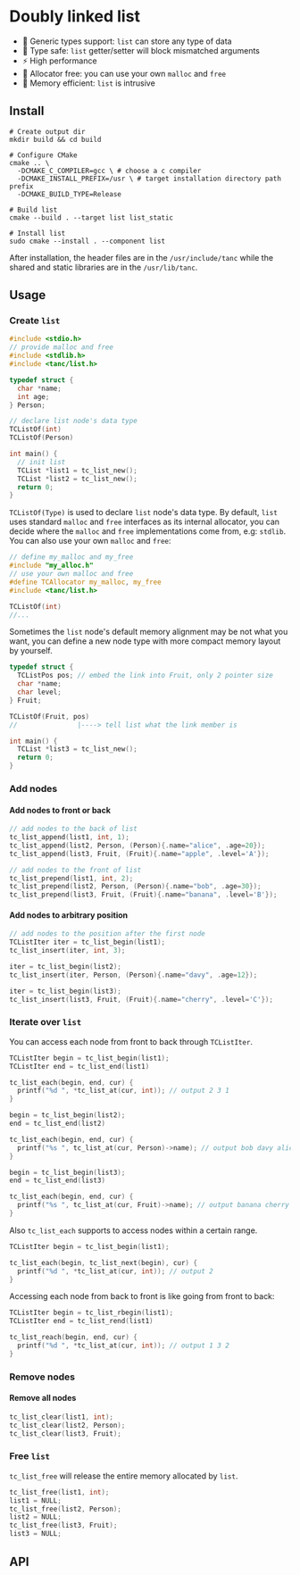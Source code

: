 # Doubly linked list

- :apple: Generic types support: `list` can store any type of data 
- :whale: Type safe: `list` getter/setter will block mismatched arguments
- :zap: High performance
- :rainbow: Allocator free: you can use your own `malloc` and `free`
- :christmas_tree: Memory efficient: `list` is intrusive

## Install

```shell
# Create output dir
mkdir build && cd build

# Configure CMake
cmake .. \
  -DCMAKE_C_COMPILER=gcc \ # choose a c compiler
  -DCMAKE_INSTALL_PREFIX=/usr \ # target installation directory path prefix
  -DCMAKE_BUILD_TYPE=Release 
  
# Build list
cmake --build . --target list list_static 

# Install list
sudo cmake --install . --component list
```

After installation, the header files are in the `/usr/include/tanc` while the shared and static libraries are in the `/usr/lib/tanc`.

## Usage

### Create `list`

```c
#include <stdio.h>
// provide malloc and free
#include <stdlib.h>
#include <tanc/list.h>

typedef struct {
  char *name;
  int age;
} Person;

// declare list node's data type
TCListOf(int)
TCListOf(Person)

int main() {
  // init list
  TCList *list1 = tc_list_new();
  TCList *list2 = tc_list_new();
  return 0;
}
```

`TCListOf(Type)` is used to declare  `list` node's data type. By default, `list` uses standard `malloc` and `free` interfaces as its internal allocator, you can decide where the `malloc` and `free` implementations come from, e.g: `stdlib`. You can also use your own `malloc` and `free`:

```c
// define my_malloc and my_free
#include "my_alloc.h" 
// use your own malloc and free
#define TCAllocator my_malloc, my_free 
#include <tanc/list.h>

TCListOf(int)
//...
```

Sometimes the `list` node's default memory alignment may be not what you want, you can define a new node type with more compact memory layout by yourself.

```c
typedef struct {
  TCListPos pos; // embed the link into Fruit, only 2 pointer size
  char *name;
  char level;
} Fruit;

TCListOf(Fruit, pos)  
//               |----> tell list what the link member is 

int main() {
  TCList *list3 = tc_list_new();
  return 0;
}
```

### Add nodes 

#### Add nodes to front or back

```c
// add nodes to the back of list
tc_list_append(list1, int, 1);
tc_list_append(list2, Person, (Person){.name="alice", .age=20});
tc_list_append(list3, Fruit, (Fruit){.name="apple", .level='A'});

// add nodes to the front of list
tc_list_prepend(list1, int, 2);
tc_list_prepend(list2, Person, (Person){.name="bob", .age=30});
tc_list_prepend(list3, Fruit, (Fruit){.name="banana", .level='B'});
```

#### Add nodes to arbitrary position

```c
// add nodes to the position after the first node
TCListIter iter = tc_list_begin(list1);
tc_list_insert(iter, int, 3);

iter = tc_list_begin(list2);
tc_list_insert(iter, Person, (Person){.name="davy", .age=12});

iter = tc_list_begin(list3);
tc_list_insert(list3, Fruit, (Fruit){.name="cherry", .level='C'});
```

### Iterate over `list`

You can access each node from front to back through `TCListIter`.

```c
TCListIter begin = tc_list_begin(list1);
TCListIter end = tc_list_end(list1)

tc_list_each(begin, end, cur) {
  printf("%d ", *tc_list_at(cur, int)); // output 2 3 1
}

begin = tc_list_begin(list2);
end = tc_list_end(list2)

tc_list_each(begin, end, cur) {
  printf("%s ", tc_list_at(cur, Person)->name); // output bob davy alice
}

begin = tc_list_begin(list3);
end = tc_list_end(list3)

tc_list_each(begin, end, cur) {
  printf("%s ", tc_list_at(cur, Fruit)->name); // output banana cherry apple  
}
```

Also `tc_list_each` supports to access nodes within a certain range.

```c
TCListIter begin = tc_list_begin(list1); 

tc_list_each(begin, tc_list_next(begin), cur) {
  printf("%d ", *tc_list_at(cur, int)); // output 2
}
```

Accessing each node from back to front is like going from front to back:

```c
TCListIter begin = tc_list_rbegin(list1);
TCListIter end = tc_list_rend(list1)

tc_list_reach(begin, end, cur) {
  printf("%d ", *tc_list_at(cur, int)); // output 1 3 2
}
```

### Remove nodes

#### Remove all nodes

```c
tc_list_clear(list1, int);
tc_list_clear(list2, Person);
tc_list_clear(list3, Fruit);
```

### Free `list`

`tc_list_free` will release the entire memory allocated by `list`.

```c
tc_list_free(list1, int);
list1 = NULL;
tc_list_free(list2, Person);
list2 = NULL;
tc_list_free(list3, Fruit);
list3 = NULL;
```

## API

